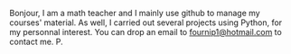 Bonjour,
I am a math teacher and I mainly use github to manage my courses' material.
As well, I carried out several projects using Python, for my personnal interest.
You can drop an email to fournip1@hotmail.com to contact me.
P.


<!---
fournip1/fournip1 is a ✨ special ✨ repository because its `README.md` (this file) appears on your GitHub profile.
You can click the Preview link to take a look at your changes.
--->
